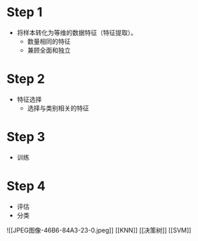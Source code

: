 # Step 1
- 将样本转化为等维的数据特征（特征提取）。
	- 数量相同的特征
	- 兼顾全面和独立
# Step 2
- 特征选择
	- 选择与类别相关的特征
# Step 3
- 训练
# Step 4
- 评估
- 分类

![[JPEG图像-46B6-84A3-23-0.jpeg]]
[[KNN]]
[[决策树]]
[[SVM]]
